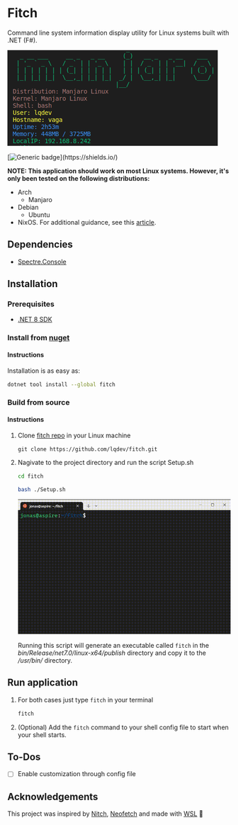 # Fitch

Command line system information display utility for Linux systems built with .NET (F#).

![Fitch CLI Tool](./images/fitch-display.png)

[![Generic badge](https://img.shields.io/badge/Made%20with-FSharp-rgb(1,143,204).svg)](https://shields.io/)

**NOTE: This application should work on most Linux systems. However, it's only been tested on the following distributions:**

- Arch
  - Manjaro
- Debian
  - Ubuntu
- NixOS. For additional guidance, see this [article](https://www.luisquintanilla.me/wiki/nixos-dotnet-packages-source).

## Dependencies

- [Spectre.Console](https://spectreconsole.net/)

## Installation

### Prerequisites

- [.NET 8 SDK](https://dotnet.microsoft.com/download/dotnet/8.0)

### Install from [nuget](https://www.nuget.org/packages/fitch)

#### Instructions

Installation is as easy as:

```bash
dotnet tool install --global fitch
```

### Build from source

#### Instructions

1. Clone [fitch repo](http://www.luisquintanilla.me/github/fitch) in your Linux machine

    ```
    git clone https://github.com/lqdev/fitch.git
    ```

1. Nagivate to the project directory and run the script Setup.sh

    ```bash
    cd fitch
    ```

    ```bash
    bash ./Setup.sh
    ```

    ![Setup.sh](./images/setup.gif)

    Running this script will generate an executable called `fitch` in the *bin/Release/net7.0/linux-x64/publish* directory and copy it to the */usr/bin/* directory.


## Run application

1. For both cases just type `fitch` in your terminal

    ```bash
    fitch
    ```

1. (Optional) Add the `fitch` command to your shell config file to start when your shell starts. 

## To-Dos

- [ ] Enable customization through config file

## Acknowledgements

This project was inspired by [Nitch](https://github.com/unxsh/nitch), [Neofetch](https://github.com/dylanaraps/neofetch) and made with [WSL](https://learn.microsoft.com/en-us/windows/wsl/) 🐧